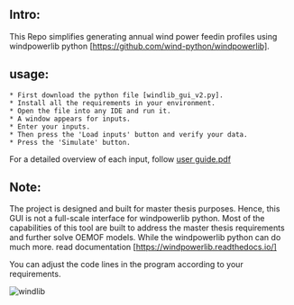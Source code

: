 ## Intro:
This Repo simplifies generating annual wind power feedin profiles using windpowerlib python [https://github.com/wind-python/windpowerlib].
## usage:
	* First download the python file [windlib_gui_v2.py].
 	* Install all the requirements in your environment.
  	* Open the file into any IDE and run it.
   	* A window appears for inputs.
    * Enter your inputs.
    * Then press the 'Load inputs' button and verify your data.
    * Press the 'Simulate' button.
For a detailed overview of each input, follow [user guide.pdf](https://github.com/vaijayanth-sheri/windpowerlib_GUI/files/13873193/user.guide.pdf)


## Note:
The project is designed and built for master thesis purposes. Hence, this GUI is not a full-scale interface for windpowerlib python.
Most of the capabilities of this tool are built to address the master thesis requirements and further solve OEMOF models. 
While the windpowerlib python can do much more. read documentation [https://windpowerlib.readthedocs.io/]

 You can adjust the code lines in the program according to your requirements. 

![windlib](https://github.com/vaijayanth-sheri/windpowerlib_GUI/assets/132249172/9fc28387-887e-4abb-b402-bd7c161610ec)
